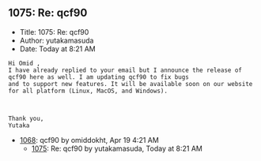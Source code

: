 ## 1075: Re: qcf90

- Title: 1075: Re: qcf90
- Author: yutakamasuda
- Date: Today at 8:21 AM
```
Hi Omid ,
I have already replied to your email but I announce the release of qcf90 here as well. I am updating qcf90 to fix bugs
and to support new features. It will be available soon on our website for all platform (Linux, MacOS, and Windows).



Thank you,
Yutaka
```

- [1068](1068.md): qcf90 by omiddokht, Apr 19 4:21 AM
    - [1075](1075.md): Re: qcf90 by yutakamasuda, Today at 8:21 AM
